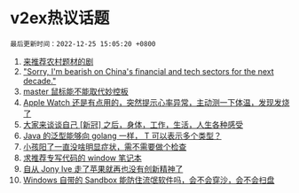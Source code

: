 # v2ex热议话题

`最后更新时间：2022-12-25 15:05:20 +0800`

1. [来推荐农村题材的剧](https://www.v2ex.com/t/904458)
1. ["Sorry, I'm bearish on China's financial and tech sectors for the next decade."](https://www.v2ex.com/t/904536)
1. [master 鼠标能不能取代妙控板](https://www.v2ex.com/t/904499)
1. [Apple Watch 还是有点用的，突然提示心率异常，主动测一下体温，发现发烧了](https://www.v2ex.com/t/904506)
1. [大家来谈谈自己 [新冠] 之后，身体，工作，生活，人生各种感受](https://www.v2ex.com/t/904541)
1. [Java 的泛型能够向 golang 一样， T 可以表示多个类型？](https://www.v2ex.com/t/904511)
1. [小孩阳了一直没啥明显症状，需不需要做个检查](https://www.v2ex.com/t/904533)
1. [求推荐专写代码的 window 笔记本](https://www.v2ex.com/t/904463)
1. [自从 Jony Ive 走了苹果就再也没有创新精神了](https://www.v2ex.com/t/904555)
1. [Windows 自带的 Sandbox 能防住流氓软件吗，会不会穿沙，会不会扫盘](https://www.v2ex.com/t/904504)

